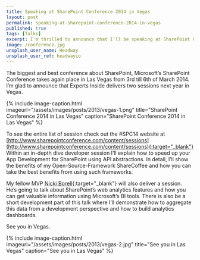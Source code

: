 ```yaml
---
title: Speaking at SharePoint Conference 2014 in Vegas
layout: post
permalink: speaking-at-sharepoint-conference-2014-in-vegas
published: true
tags: [Talks]
excerpt: I'm thrilled to announce that I'll be speaking at SharePoint Conference 2014 in Las Vegas
image: /conference.jpg
unsplash_user_name: Headway
unsplash_user_ref: headwayio
---
```



The biggest and best conference about SharePoint, Microsoft’s SharePoint Conference takes again place in Las Vegas from 3rd till 6th of March 2014. I’m glad to announce that Experts Inside delivers two sessions next year in Vegas.

{% include image-caption.html imageurl="/assets/images/posts/2013/vegas-1.png"
title="SharePoint Conference 2014 in Las Vegas" caption="SharePoint Conference 2014 in Las Vegas" %}

To see the entire list of session check out the #SPC14 website at [http://www.sharepointconference.com/content/sessions](http://www.sharepointconference.com/content/sessions){:target="_blank"} Within an in-depth dive developer session I’ll explain how to speed up your App Development for SharePoint using API abstractions. In detail, I’ll show the benefits of my Open-Source-Framework ShareCoffee and how you can take the best benefits from using such frameworks.

My fellow MVP [Nicki Borell](http://www.sharepointtalk.net/){:target="_blank"} will also deliver a session. He’s going to talk about SharePoint’s web analytics features and how you can get valuable information using Microsoft’s BI tools. There is also be a short development part of this talk where I’ll demonstrate how to aggregate this data from a development perspective and how to build analytics dashboards.

See you in Vegas.

{% include image-caption.html imageurl="/assets/images/posts/2013/vegas-2.jpg"
title="See you in Las Vegas" caption="See you in Las Vegas" %}

